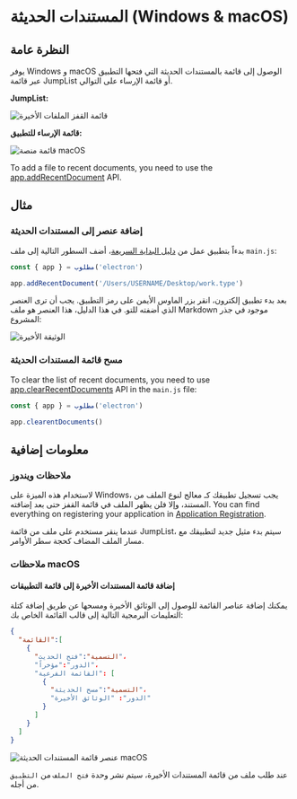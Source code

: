 # المستندات الحديثة (Windows & macOS)

## النظرة عامة

يوفر Windows و macOS الوصول إلى قائمة بالمستندات الحديثة التي فتحها التطبيق عبر قائمة JumpList أو قائمة الإرساء على التوالي.

__JumpList:__

![قائمة القفز الملفات الأخيرة][1]

__قائمة الإرساء للتطبيق:__

![قائمة منصة macOS][2]

To add a file to recent documents, you need to use the [app.addRecentDocument][addrecentdocument] API.

## مثال

### إضافة عنصر إلى المستندات الحديثة

بدءاً بتطبيق عمل من [دليل البداية السريعة](quick-start.md)، أضف السطور التالية إلى ملف `main.js`:

```javascript
const { app } = مطلوب('electron')

app.addRecentDocument('/Users/USERNAME/Desktop/work.type')
```

بعد بدء تطبيق إلكترون، انقر بزر الماوس الأيمن على رمز التطبيق. يجب أن ترى العنصر الذي أضفته للتو. في هذا الدليل، هذا العنصر هو ملف Markdown موجود في جذر المشروع:

![الوثيقة الأخيرة](../images/recent-documents.png)

### مسح قائمة المستندات الحديثة

To clear the list of recent documents, you need to use [app.clearRecentDocuments][clearrecentdocuments] API in the `main.js` file:

```javascript
const { app } = مطلوب('electron')

app.clearentDocuments()
```

## معلومات إضافية

### ملاحظات ويندوز

لاستخدام هذه الميزة على Windows، يجب تسجيل تطبيقك كـ معالج لنوع الملف من المستند، وإلا فلن يظهر الملف في قائمة القفز حتى بعد إضافته. You can find everything on registering your application in [Application Registration][app-registration].

عندما ينقر مستخدم على ملف من قائمة JumpList، سيتم بدء مثيل جديد لتطبيقك مع مسار الملف المضاف كحجة سطر الأوامر.

### ملاحظات macOS

#### إضافة قائمة المستندات الأخيرة إلى قائمة التطبيقات

يمكنك إضافة عناصر القائمة للوصول إلى الوثائق الأخيرة ومسحها عن طريق إضافة كتلة التعليمات البرمجية التالية إلى قالب القائمة الخاص بك:

```json
{
  "القائمة":[
    {
      "التسمية":"فتح الحديث"،
      "الدور":"مؤخراً"،
      "القائمة الفرعية": [
        {
          "التسمية":"مسح الحديثة"،
          "الدور": "الوثائق الأخيرة"
        }
      ]
    }
  ]
}
```

![عنصر قائمة المستندات الحديثة macOS][6]

عند طلب ملف من قائمة المستندات الأخيرة، سيتم نشر وحدة `فتح الملف` من `التطبيق` من أجله.

[1]: https://cloud.githubusercontent.com/assets/2289/23446924/11a27b98-fdfc-11e6-8485-cc3b1e86b80a.png
[2]: https://cloud.githubusercontent.com/assets/639601/5069610/2aa80758-6e97-11e4-8cfb-c1a414a10774.png
[6]: https://user-images.githubusercontent.com/3168941/33003655-ea601c3a-cd70-11e7-97fa-7c062149cfb1.png
[addrecentdocument]: ../api/app.md#appaddrecentdocumentpath-macos-windows
[clearrecentdocuments]: ../api/app.md#appclearrecentdocuments-macos-windows
[app-registration]: https://msdn.microsoft.com/en-us/library/cc144104(VS.85).aspx
